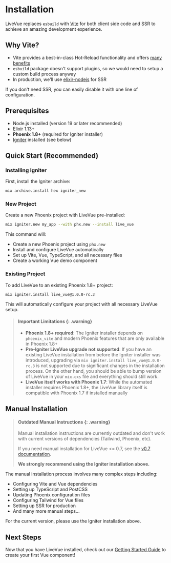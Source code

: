 # Installation

LiveVue replaces `esbuild` with [Vite](https://vitejs.dev/) for both client side code and SSR to achieve an amazing development experience.

## Why Vite?

- Vite provides a best-in-class Hot-Reload functionality and offers [many benefits](https://vitejs.dev/guide/why#why-vite)
- `esbuild` package doesn't support plugins, so we would need to setup a custom build process anyway
- In production, we'll use [elixir-nodejs](https://github.com/revelrylabs/elixir-nodejs) for SSR

If you don't need SSR, you can easily disable it with one line of configuration.

## Prerequisites

- Node.js installed (version 19 or later recommended)
- Elixir 1.13+
- **Phoenix 1.8+** (required for Igniter installer)
- [Igniter](https://hexdocs.pm/igniter/) installed (see below)

## Quick Start (Recommended)

### Installing Igniter

First, install the Igniter archive:

```bash
mix archive.install hex igniter_new
```

### New Project

Create a new Phoenix project with LiveVue pre-installed:

```bash
mix igniter.new my_app --with phx.new --install live_vue
```

This command will:
- Create a new Phoenix project using `phx.new`
- Install and configure LiveVue automatically
- Set up Vite, Vue, TypeScript, and all necessary files
- Create a working Vue demo component

### Existing Project

To add LiveVue to an existing Phoenix 1.8+ project:

```bash
mix igniter.install live_vue@1.0.0-rc.3
```

This will automatically configure your project with all necessary LiveVue setup.

> #### Important Limitations {: .warning}
>
> - **Phoenix 1.8+ required**: The Igniter installer depends on `phoenix_vite` and modern Phoenix features that are only available in Phoenix 1.8+
> - **Pre-Igniter LiveVue upgrade not supported**: If you have an existing LiveVue installation from before the Igniter installer was introduced, upgrading via `mix igniter.install live_vue@1.0.0-rc.3` is not supported due to significant changes in the installation process. On the other hand, you should be able to bump version of LiveVue in your `mix.exs` file and everything should still work.
> - **LiveVue itself works with Phoenix 1.7**: While the automated installer requires Phoenix 1.8+, the LiveVue library itself is compatible with Phoenix 1.7 if installed manually

## Manual Installation

> #### Outdated Manual Instructions {: .warning}
>
> Manual installation instructions are currently outdated and don't work with current versions of dependencies (Tailwind, Phoenix, etc).
>
> If you need manual installation for LiveVue <= 0.7, see the [v0.7 documentation](https://hexdocs.pm/live_vue/0.7.3/installation.html).
>
> **We strongly recommend using the Igniter installation above.**

The manual installation process involves many complex steps including:
- Configuring Vite and Vue dependencies
- Setting up TypeScript and PostCSS
- Updating Phoenix configuration files
- Configuring Tailwind for Vue files
- Setting up SSR for production
- And many more manual steps...

For the current version, please use the Igniter installation above.

## Next Steps

Now that you have LiveVue installed, check out our [Getting Started Guide](getting_started.md) to create your first Vue component!